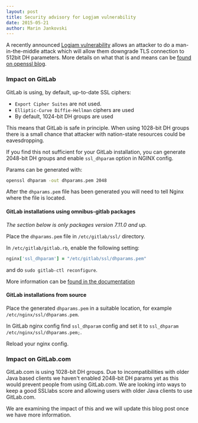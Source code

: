 ```yaml
---
layout: post
title: Security advisory for Logjam vulnerability
date: 2015-05-21
author: Marin Jankovski
---
```


A recently announced [Logjam vulnerability](https://weakdh.org/) allows an attacker to do a man-in-the-middle attack which will allow them downgrade TLS connection to 512bit DH parameters. More details on what that is and means can be [found on openssl blog](https://www.openssl.org/blog/blog/2015/05/20/logjam-freak-upcoming-changes/).

### Impact on GitLab

GitLab is using, by default, up-to-date SSL ciphers:

* `Export Cipher Suites` are not used.
* `Elliptic-Curve Diffie-Hellman` ciphers are used
* By default, 1024-bit DH groups are used

This means that GitLab is safe in principle. When using 1028-bit DH groups there is a small chance that attacker with nation-state resources could be eavesdropping.

If you find this not sufficient for your GitLab installation, you can generate 2048-bit DH groups and enable `ssl_dhparam` option in NGINX config.

Params can be generated with:

```bash
openssl dhparam -out dhparams.pem 2048
```

After the `dhparams.pem` file has been generated you will need to tell Nginx where the file is located.

#### GitLab installations using omnibus-gitlab packages

*The section below is only packages version 7.11.0 and up.*

Place the `dhparams.pem` file in `/etc/gitlab/ssl/` directory.

In `/etc/gitlab/gitlab.rb`, enable the following setting:

```ruby
nginx['ssl_dhparam'] = "/etc/gitlab/ssl/dhparams.pem"
```

and do `sudo gitlab-ctl reconfigure`.

More information can be [found in the documentation](https://gitlab.com/gitlab-org/omnibus-gitlab/blob/7-11-stable/doc/settings/nginx.md#using-custom-ssl-ciphers)

#### GitLab installations from source

Place the generated `dhparams.pem` in a suitable location, for example `/etc/nginx/ssl/dhparams.pem`.

In GitLab nginx config find `ssl_dhparam` config and set it to `ssl_dhparam /etc/nginx/ssl/dhparams.pem;`.

Reload your nginx config.

### Impact on GitLab.com

GitLab.com is using 1028-bit DH groups. Due to incompatibilities with older Java based clients we haven't enabled 2048-bit DH params yet as this would prevent people from using GitLab.com. We are looking into ways to keep a good SSLlabs score and allowing users with older Java clients to use GitLab.com.

We are examining the impact of this and we will update this blog post once we have more information.